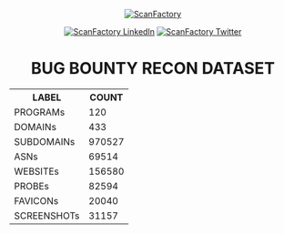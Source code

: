 <div align='center'><p><a href='https://in.scanfactory.io'><img src='scanfactory.png' alt='ScanFactory'></a><div id='badges'><a href='https://www.linkedin.com/company/scanfactory-io'><img src='https://img.shields.io/badge/LinkedIn-black?style=for-the-badge&logo=linkedin&logoColor=white' alt='ScanFactory LinkedIn'/></a> <a href='https://twitter.com/scanfactory_io'><img src='https://img.shields.io/badge/Twitter-black?style=for-the-badge&logo=twitter&logoColor=white' alt='ScanFactory Twitter'/></a></div><h1>BUG BOUNTY RECON DATASET</h1><table>
<tr><th>LABEL</th><th>COUNT</th></tr>
<tr><td>PROGRAMs</th><td>120</th></tr>
<tr><td>DOMAINs</th><td>433</th></tr>
<tr><td>SUBDOMAINs</th><td>970527</th></tr>
<tr><td>ASNs</th><td>69514</th></tr>
<tr><td>WEBSITEs</th><td>156580</th></tr>
<tr><td>PROBEs</th><td>82594</th></tr>
<tr><td>FAVICONs</th><td>20040</th></tr>
<tr><td>SCREENSHOTs</th><td>31157</th></tr>
</table></p></div>
